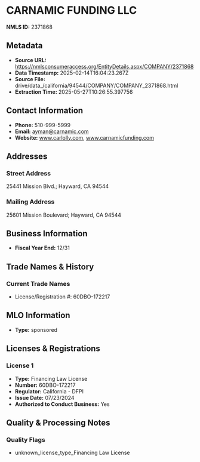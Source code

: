 # CARNAMIC FUNDING LLC

**NMLS ID:** 2371868

## Metadata
- **Source URL:** https://nmlsconsumeraccess.org/EntityDetails.aspx/COMPANY/2371868
- **Data Timestamp:** 2025-02-14T16:04:23.267Z
- **Source File:** drive/data_/california/94544/COMPANY/COMPANY_2371868.html
- **Extraction Time:** 2025-05-27T10:26:55.397756

## Contact Information
- **Phone:** 510-999-5999
- **Email:** ayman@carnamic.com
- **Website:** www.carlolly.com, www.carnamicfunding.com

## Addresses
### Street Address
25441 Mission Blvd.; Hayward, CA 94544

### Mailing Address
25601 Mission Boulevard; Hayward, CA 94544

## Business Information
- **Fiscal Year End:** 12/31

## Trade Names & History
### Current Trade Names
- License/Registration #: 60DBO-172217

## MLO Information
- **Type:** sponsored

## Licenses & Registrations

### License 1
- **Type:** Financing Law License
- **Number:** 60DBO-172217
- **Regulator:** California - DFPI
- **Issue Date:** 07/23/2024
- **Authorized to Conduct Business:** Yes

## Quality & Processing Notes
### Quality Flags
- unknown_license_type_Financing Law License
